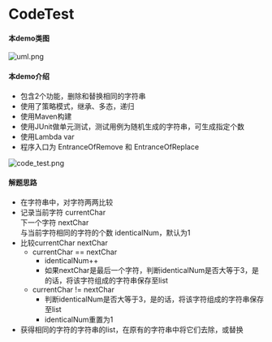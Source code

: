 # CodeTest

#### 本demo类图

![uml.png](https://www.paperkite.net/img/uml.png)

#### 本demo介绍
* 包含2个功能，删除和替换相同的字符串
* 使用了策略模式，继承、多态，递归
* 使用Maven构建
* 使用JUnit做单元测试，测试用例为随机生成的字符串，可生成指定个数
* 使用Lambda var
* 程序入口为 EntranceOfRemove 和 EntranceOfReplace

![code_test.png](https://www.paperkite.net/img/code_test.png)

#### 解题思路
* 在字符串中，对字符两两比较
* 记录当前字符 currentChar<br/>
    下一个字符 nextChar<br/>
    与当前字符相同的字符的个数 identicalNum，默认为1
* 比较currentChar nextChar
  + currentChar == nextChar
    - identicalNum++
    - 如果nextChar是最后一个字符，判断identicalNum是否大等于3，是的话，将该字符组成的字符串保存至list
  + currentChar != nextChar
    - 判断identicalNum是否大等于3，是的话，将该字符组成的字符串保存至list
    - identicalNum重置为1
* 获得相同的字符的字符串的list，在原有的字符串中将它们去除，或替换

